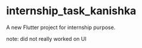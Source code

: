 # internship_task_kanishka

A new Flutter project for internship purpose.

note: did not really worked on UI


